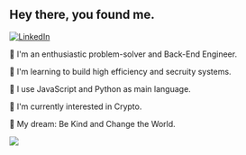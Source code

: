 ## Hey there, you found me.
[![LinkedIn](https://img.shields.io/badge/linkedin-%230077B5.svg?style=for-the-badge&logo=linkedin&logoColor=white)](https://www.linkedin.com/in/alvin331/)


👋 I'm an enthusiastic problem-solver and Back-End Engineer.

🚀 I'm learning to build high efficiency and secruity systems.

🧐 I use JavaScript and Python as main language.

👾 I'm currently interested in Crypto.

🌭 My dream: Be Kind and Change the World.

![](https://github-readme-streak-stats.herokuapp.com/?user=ooii8929)

